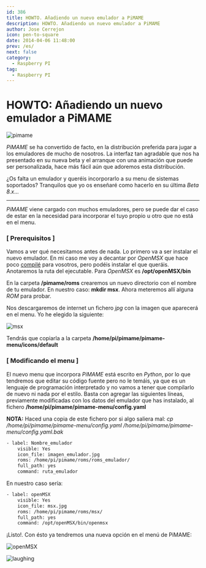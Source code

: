 ```yaml
---
id: 386
title: HOWTO. Añadiendo un nuevo emulador a PiMAME
description: HOWTO. Añadiendo un nuevo emulador a PiMAME
author: Jose Cerrejon
icon: pen-to-square
date: 2014-04-06 11:48:00
prev: /es/
next: false
category:
  - Raspberry PI
tag:
  - Raspberry PI
---
```


# HOWTO: Añadiendo un nuevo emulador a PiMAME

![pimame](/images/pimame_case.jpg)

*PiMAME* se ha convertido de facto, en la distribución preferida para jugar a los emuladores de mucho de nosotros. La interfaz tan agradable que nos ha presentado en su nueva beta y el arranque con una animación que puede ser personalizada, hace más fácil aún que adoremos esta distribución.

¿Os falta un emulador y queréis incorporarlo a su menu de sistemas soportados? Tranquilos que yo os enseñaré como hacerlo en su última *Beta 8.x*...

- - -
*PiMAME* viene cargado con muchos emuladores, pero se puede dar el caso de estar en la necesidad para incorporar el tuyo propio u otro que no está en el menu.

###  [ Prerequisitos ]

Vamos a ver qué necesitamos antes de nada. Lo primero va a ser instalar el nuevo emulador. En mi caso me voy a decantar por *OpenMSX* que hace poco [compilé](/post.php?id=382) para vosotros, pero podéis instalar el que queráis. Anotaremos la ruta del ejecutable. Para *OpenMSX* es **/opt/openMSX/bin**

En la carpeta **/pimame/roms** crearemos un nuevo directorio con el nombre de tu emulador. En nuestro caso: **mkdir msx**. Ahora meteremos allí alguna *ROM* para probar.

Nos descargaremos de internet un fichero *jpg* con la imagen que aparecerá en el menu. Yo he elegido la siguiente:

![msx](/images/2014/04/msx.jpg)

Tendrás que copiarla a la carpeta **/home/pi/pimame/pimame-menu/icons/default**

###  [ Modificando el menu ]

El nuevo menu que incorpora *PiMAME* está escrito en *Python*, por lo que tendremos que editar su código fuente pero no le temáis, ya que es un lenguaje de programación interpretado y no vamos a tener que compilarlo de nuevo ni nada por el estilo. Basta con agregar las siguientes líneas, previamente modificadas con los datos del emulador que has instalado, al fichero **/home/pi/pimame/pimame-menu/config.yaml**

**NOTA:** Haced una copia de este fichero por si algo saliera mal: *cp /home/pi/pimame/pimame-menu/config.yaml /home/pi/pimame/pimame-menu/config.yaml.bak*

```bash
- label: Nombre_emulador
    visible: Yes
    icon_file: imagen_emulador.jpg
    roms: /home/pi/pimame/roms/roms_emulador/
    full_path: yes
    command: ruta_emulador
```

En nuestro caso sería:

```bash
- label: openMSX
    visible: Yes
    icon_file: msx.jpg
    roms: /home/pi/pimame/roms/msx/
    full_path: yes
    command: /opt/openMSX/bin/openmsx
```

¡Listo!. Con ésto ya tendremos una nueva opción en el menú de PiMAME:

![openMSX](/images/2014/04/openmsx_min.jpg)

![laughing](/css/sm/laughing.png)